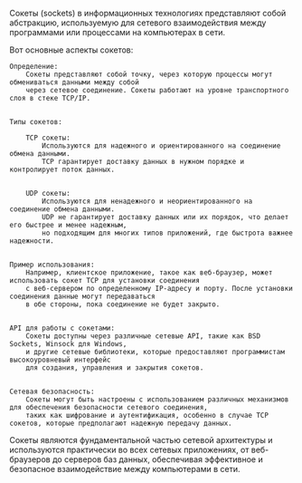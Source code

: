 Сокеты (sockets) в информационных технологиях представляют собой абстракцию, 
используемую для сетевого взаимодействия между программами или процессами на компьютерах в сети. 
    
Вот основные аспекты сокетов:

    Определение: 
        Сокеты представляют собой точку, через которую процессы могут обмениваться данными между собой 
        через сетевое соединение. Сокеты работают на уровне транспортного слоя в стеке TCP/IP.


    Типы сокетов:

        TCP сокеты: 
            Используются для надежного и ориентированного на соединение обмена данными. 
            TCP гарантирует доставку данных в нужном порядке и контролирует поток данных.
        
        
        UDP сокеты: 
            Используются для ненадежного и неориентированного на соединение обмена данными. 
            UDP не гарантирует доставку данных или их порядок, что делает его быстрее и менее надежным, 
            но подходящим для многих типов приложений, где быстрота важнее надежности.


    Пример использования: 
        Например, клиентское приложение, такое как веб-браузер, может использовать сокет TCP для установки соединения 
        с веб-сервером по определенному IP-адресу и порту. После установки соединения данные могут передаваться 
        в обе стороны, пока соединение не будет закрыто.


    API для работы с сокетами: 
        Сокеты доступны через различные сетевые API, такие как BSD Sockets, Winsock для Windows, 
        и другие сетевые библиотеки, которые предоставляют программистам высокоуровневый интерфейс 
        для создания, управления и закрытия сокетов.


    Сетевая безопасность: 
        Сокеты могут быть настроены с использованием различных механизмов для обеспечения безопасности сетевого соединения, 
        таких как шифрование и аутентификация, особенно в случае TCP сокетов, которые предполагают надежную передачу данных.


Сокеты являются фундаментальной частью сетевой архитектуры и используются практически во всех сетевых приложениях, 
от веб-браузеров до серверов баз данных, обеспечивая эффективное и безопасное взаимодействие между компьютерами в сети.
